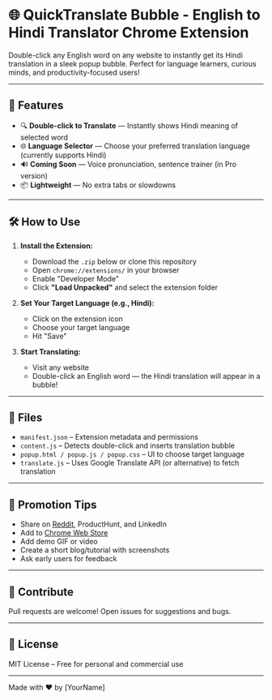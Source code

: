 # 🌐 QuickTranslate Bubble - English to Hindi Translator Chrome Extension

Double-click any English word on any website to instantly get its Hindi translation in a sleek popup bubble. Perfect for language learners, curious minds, and productivity-focused users!

---

## 🚀 Features

- 🔍 **Double-click to Translate** — Instantly shows Hindi meaning of selected word
- 🌐 **Language Selector** — Choose your preferred translation language (currently supports Hindi)
- 🔊 **Coming Soon** — Voice pronunciation, sentence trainer (in Pro version)
- 📦 **Lightweight** — No extra tabs or slowdowns

---

## 🛠️ How to Use

1. **Install the Extension:**
   - Download the `.zip` below or clone this repository
   - Open `chrome://extensions/` in your browser
   - Enable "Developer Mode"
   - Click **"Load Unpacked"** and select the extension folder

2. **Set Your Target Language (e.g., Hindi):**
   - Click on the extension icon
   - Choose your target language
   - Hit "Save"

3. **Start Translating:**
   - Visit any website
   - Double-click an English word — the Hindi translation will appear in a bubble!

---

## 📁 Files

- `manifest.json` – Extension metadata and permissions
- `content.js` – Detects double-click and inserts translation bubble
- `popup.html / popup.js / popup.css` – UI to choose target language
- `translate.js` – Uses Google Translate API (or alternative) to fetch translation

---

## 📣 Promotion Tips

- Share on [Reddit](https://www.reddit.com/r/chrome_extensions/), ProductHunt, and LinkedIn
- Add to [Chrome Web Store](https://chrome.google.com/webstore/devconsole)
- Add demo GIF or video
- Create a short blog/tutorial with screenshots
- Ask early users for feedback

---

## 🙌 Contribute

Pull requests are welcome! Open issues for suggestions and bugs.

---

## 📄 License

MIT License – Free for personal and commercial use

---

Made with ❤️ by [YourName]
